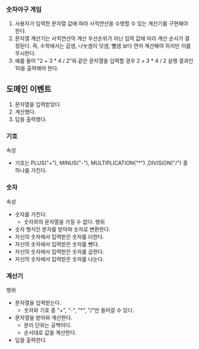 ### 숫자야구 게임
1. 사용자가 입력한 문자열 값에 따라 사칙연산을 수행할 수 있는 계산기를 구현해야 한다.
2. 문자열 계산기는 사칙연산의 계산 우선순위가 아닌 입력 값에 따라 계산 순서가 결정된다. 즉, 수학에서는 곱셈, 나눗셈이 덧셈, 뺄셈 보다 먼저 계산해야 하지만 이를 무시한다.
3. 예를 들어 "2 + 3 * 4 / 2"와 같은 문자열을 입력할 경우 2 + 3 * 4 / 2 실행 결과인 10을 출력해야 한다.

## 도메인 이벤트
1. 문자열을 입력받았다.
2. 계산했다.
3. 답을 출력했다.

### 기호
속성
- 기호는 PLUS("+"), MINUS("-"), MULTIPLICATION("*") ,DIVISION("/") 중 하나를 가진다.

### 숫자
속성
- 숫자를 가진다.
  - 숫자외의 문자열을 가질 수 없다.
행위
- 숫자 형식인 문자를 받아와 숫자로 변환한다.
- 자신의 숫자에서 입력받은 숫자를 더한다.
- 자신의 숫자에서 입력받은 숫자를 뺀다.
- 자신의 숫자에서 입력받은 숫자를 곱한다.
- 자신의 숫자에서 입력받은 숫자를 나눈다.

### 계산기
행위
- 문자열을 입력받는다.
  - 숫자와 기호 중 "+", "-", "*", "/"만 들어갈 수 있다.
- 문자열을 받아와 계산한다.
  - 분리 단위는 공백이다.
  - 순서대로 값을 계산한다.
- 답을 출력한다.
